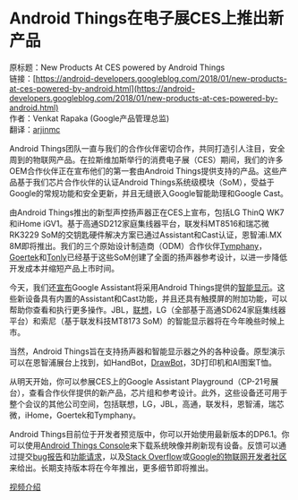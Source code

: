 # Android Things在电子展CES上推出新产品

原标题：New Products At CES powered by Android Things  
链接：[https://android-developers.googleblog.com/2018/01/new-products-at-ces-powered-by-android.html](https://android-developers.googleblog.com/2018/01/new-products-at-ces-powered-by-android.html)  
作者：Venkat Rapaka (Google产品管理总监)  
翻译：[arjinmc](https://github.com/arjinmc)  

Android Things团队一直与我们的合作伙伴密切合作，共同打造引人注目，安全周到的物联网产品。在拉斯维加斯举行的消费电子展（CES）期间，我们的许多OEM合作伙伴正在宣布他们的第一套由Android Things提供支持的产品。这些产品基于我们芯片合作伙伴的认证Android Things系统级模块（SoM），受益于Google的常规功能和安全更新，并且无缝嵌入Google智能助理和Google Cast。

由Android Things推出的新型声控扬声器正在CES上宣布，包括LG ThinQ WK7和iHome iGV1。基于高通SD212家庭集线器平台，联发科MT8516和瑞芯微RK3229 SoM的交钥匙硬件解决方案已通过Assistant和Cast认证，恩智浦i.MX 8M即将推出。我们的三个原始设计制造商（ODM）合作伙伴[Tymphany](https://www.tymphany.com/)，[Goertek](http://www.goertek.com/en/)和[Tonly](http://www.tonlyele.com/)已经基于这些SoM创建了全面的扬声器参考设计，以进一步降低开发成本并缩短产品上市时间。

今天，我们还[宣布](https://www.blog.google/products/assistant/new-devices-more-google-assistant-ces-2018/)Google Assistant将采用Android Things提供的[智能显示](https://www.youtube.com/watch?v=ARA0AxrnHdM)。这些新设备具有内置的Assistant和Cast功能，并且还具有触摸屏的附加功能，可以帮助你查看和执行更多操作。JBL，[联想](http://blog.lenovo.com/en/blog/seeing-is-believing-on-the-new-lenovo-smart-display-with-the-google-assista)，LG（全部基于高通SD624家庭集线器平台）和索尼（基于联发科技MT8173 SoM）的智能显示器将在今年晚些时候上市。

当然，Android Things旨在支持扬声器和智能显示器之外的各种设备。原型演示可以在恩智浦展台上找到，如HandBot，[DrawBot](https://www.hackster.io/57970/android-things-drawbot-9cdb1d)，3D打印机和AI图案T恤。

从明天开始，你可以参展CES上的Google Assistant Playground（CP-21号展台），查看合作伙伴提供的新产品，芯片组和参考设计。此外，这些设备还可用于整个会议的其他公司空间，包括联想，LG，JBL，高通，联发科，恩智浦，瑞芯微，iHome，Goertek和Tymphany。

Android Things目前位于开发者预览版中，你可以开始使用最新版本的DP6.1。你可以使用[Android Things Console](https://partner.android.com/things/console)来下载系统映像并刷新现有设备。反馈可以通过提交[bug报告](https://code.google.com/p/android/issues/entry?template=Android%20Things%20bug%20report)和[功能请求](https://code.google.com/p/android/issues/entry?template=Android%20Things%20feature%20request)，以及[Stack Overflow](http://stackoverflow.com/questions/tagged/android-things)或[Google的物联网开发者社区](https://g.co/iotdev)来给出。长期支持版本将在今年推出，更多细节即将推出。

[视频介绍](https://youtu.be/ARA0AxrnHdM)

